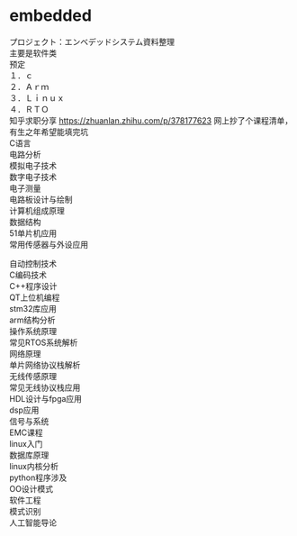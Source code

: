 # embedded
プロジェクト：エンベデッドシステム資料整理<br /> 
主要是软件类<br /> 
预定<br /> 
１．ｃ<br /> 
２．Ａｒｍ<br /> 
３．Ｌｉｎｕｘ<br /> 
４．ＲＴＯ<br /> 
知乎求职分享
https://zhuanlan.zhihu.com/p/378177623 
网上抄了个课程清单，有生之年希望能填完坑<br /> 
C语言<br /> 
电路分析<br /> 
模拟电子技术<br /> 
数字电子技术<br /> 
电子测量<br /> 
电路板设计与绘制<br /> 
计算机组成原理<br /> 
数据结构<br /> 
51单片机应用<br /> 
常用传感器与外设应用<br /> 

自动控制技术<br /> 
C编码技术<br /> 
C++程序设计<br /> 
QT上位机编程<br /> 
stm32库应用<br /> 
arm结构分析<br /> 
操作系统原理<br /> 
常见RTOS系统解析<br /> 
网络原理<br /> 
单片网络协议栈解析<br /> 
无线传感原理<br /> 
常见无线协议栈应用<br /> 
HDL设计与fpga应用<br /> 
dsp应用<br /> 
信号与系统<br /> 
EMC课程<br /> 
linux入门<br /> 
数据库原理<br /> 
linux内核分析<br /> 
python程序涉及<br /> 
OO设计模式<br /> 
软件工程<br /> 
模式识别<br /> 
人工智能导论<br /> 
